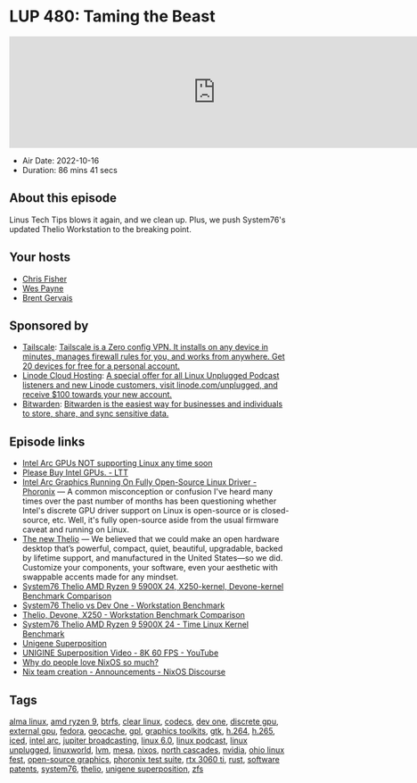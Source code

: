 # LUP 480: Taming the Beast

<iframe src="https://player.fireside.fm/v2/RUkczH-V+5cOTBy3N?theme=dark" width="740" height="200" frameborder="0" scrolling="no"></iframe>

* Air Date: 2022-10-16
* Duration: 86 mins 41 secs

## About this episode

Linus Tech Tips blows it again, and we clean up. Plus, we push System76's updated Thelio Workstation to the breaking point.

## Your hosts
* [Chris Fisher](https://linuxunplugged.com/hosts/chrislas)
* [Wes Payne](https://linuxunplugged.com/hosts/wes)
* [Brent Gervais](https://linuxunplugged.com/hosts/brent)

## Sponsored by

  * [Tailscale](http://tailscale.com/): [Tailscale is a Zero config VPN. It installs on any device in minutes, manages firewall rules for you, and works from anywhere. Get 20 devices for free for a personal account. ](http://tailscale.com/)
  * [Linode Cloud Hosting](https://linode.com/unplugged): [A special offer for all Linux Unplugged Podcast listeners and new Linode customers, visit linode.com/unplugged, and receive $100 towards your new account. ](https://linode.com/unplugged)
  * [Bitwarden](https://bitwarden.com/linux): [Bitwarden is the easiest way for businesses and individuals to store, share, and sync sensitive data.](https://bitwarden.com/linux)



## Episode links

  * [Intel Arc GPUs NOT supporting Linux any time soon](https://www.reddit.com/r/linux/comments/y5i9gv/intel_arc_gpus_not_supporting_linux_any_time_soon/ "Intel Arc GPUs NOT supporting Linux any time soon")
  * [Please Buy Intel GPUs. - LTT](https://www.youtube.com/watch?v=6T9d9LM1TwY&list=TLPQMTYxMDIwMjL80ifB4aOzFw&index=3&t=672s "Please Buy Intel GPUs. - LTT")
  * [Intel Arc Graphics Running On Fully Open-Source Linux Driver - Phoronix](https://www.phoronix.com/review/intel-arc-graphics-linux "Intel Arc Graphics Running On Fully Open-Source Linux Driver - Phoronix") — A common misconception or confusion I've heard many times over the past number of months has been questioning whether Intel's discrete GPU driver support on Linux is open-source or is closed-source, etc. Well, it's fully open-source aside from the usual firmware caveat and running on Linux.
  * [The new Thelio](https://system76.com/desktops "The new Thelio") — We believed that we could make an open hardware desktop that’s powerful, compact, quiet, beautiful, upgradable, backed by lifetime support, and manufactured in the United States—so we did. Customize your components, your software, even your aesthetic with swappable accents made for any mindset.
  * [System76 Thelio AMD Ryzen 9 5900X 24, X250-kernel, Devone-kernel Benchmark Comparison](https://openbenchmarking.org/result/2209158-NE-SYSTEM76T69,2209152-NE-X250KERNE55,2209159-NE-DEVONEKER10 "System76 Thelio AMD Ryzen 9 5900X 24, X250-kernel, Devone-kernel Benchmark Comparison")
  * [System76 Thelio vs Dev One - Workstation Benchmark](https://openbenchmarking.org/result/2209158-NE-2209147NE68 "System76 Thelio vs Dev One - Workstation Benchmark")
  * [Thelio, Devone, X250 - Workstation Benchmark Comparison](https://openbenchmarking.org/result/2209158-NE-2209147NE68,2209158-NE-X2506857523 "Thelio, Devone, X250 - Workstation Benchmark Comparison")
  * [System76 Thelio AMD Ryzen 9 5900X 24 - Time Linux Kernel Benchmark](https://openbenchmarking.org/result/2209158-NE-SYSTEM76T69 "System76 Thelio AMD Ryzen 9 5900X 24 - Time Linux Kernel Benchmark")
  * [Unigene Superposition](https://benchmark.unigine.com/superposition "Unigene Superposition")
  * [UNIGINE Superposition Video - 8K 60 FPS - YouTube](https://www.youtube.com/watch?v=Ya4Z-obAkWA "UNIGINE Superposition Video - 8K 60 FPS - YouTube")
  * [Why do people love NixOS so much?](https://codemonkeymike.medium.com/why-do-people-love-nixos-so-much-a60c363b2b94 "Why do people love NixOS so much?")
  * [Nix team creation - Announcements - NixOS Discourse](https://discourse.nixos.org/t/nix-team-creation/22228 "Nix team creation - Announcements - NixOS Discourse")



## Tags

[alma linux](https://linuxunplugged.com/tags/alma%20linux), [amd ryzen 9](https://linuxunplugged.com/tags/amd%20ryzen%209), [btrfs](https://linuxunplugged.com/tags/btrfs), [clear linux](https://linuxunplugged.com/tags/clear%20linux), [codecs](https://linuxunplugged.com/tags/codecs), [dev one](https://linuxunplugged.com/tags/dev%20one), [discrete gpu](https://linuxunplugged.com/tags/discrete%20gpu), [external gpu](https://linuxunplugged.com/tags/external%20gpu), [fedora](https://linuxunplugged.com/tags/fedora), [geocache](https://linuxunplugged.com/tags/geocache), [gpl](https://linuxunplugged.com/tags/gpl), [graphics toolkits](https://linuxunplugged.com/tags/graphics%20toolkits), [gtk](https://linuxunplugged.com/tags/gtk), [h.264](https://linuxunplugged.com/tags/h.264), [h.265](https://linuxunplugged.com/tags/h.265), [iced](https://linuxunplugged.com/tags/iced), [intel arc](https://linuxunplugged.com/tags/intel%20arc), [jupiter broadcasting](https://linuxunplugged.com/tags/jupiter%20broadcasting), [linux 6.0](https://linuxunplugged.com/tags/linux%206.0), [linux podcast](https://linuxunplugged.com/tags/linux%20podcast), [linux unplugged](https://linuxunplugged.com/tags/linux%20unplugged), [linuxworld](https://linuxunplugged.com/tags/linuxworld), [lvm](https://linuxunplugged.com/tags/lvm), [mesa](https://linuxunplugged.com/tags/mesa), [nixos](https://linuxunplugged.com/tags/nixos), [north cascades](https://linuxunplugged.com/tags/north%20cascades), [nvidia](https://linuxunplugged.com/tags/nvidia), [ohio linux fest](https://linuxunplugged.com/tags/ohio%20linux%20fest), [open-source graphics](https://linuxunplugged.com/tags/open-source%20graphics), [phoronix test suite](https://linuxunplugged.com/tags/phoronix%20test%20suite), [rtx 3060 ti](https://linuxunplugged.com/tags/rtx%203060%20ti), [rust](https://linuxunplugged.com/tags/rust), [software patents](https://linuxunplugged.com/tags/software%20patents), [system76](https://linuxunplugged.com/tags/system76), [thelio](https://linuxunplugged.com/tags/thelio), [unigene superposition](https://linuxunplugged.com/tags/unigene%20superposition), [zfs](https://linuxunplugged.com/tags/zfs)